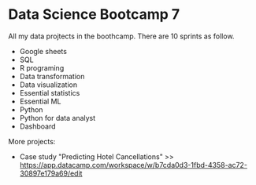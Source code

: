 # Data Science Bootcamp 7

All my data projtects in the boothcamp. There are 10 sprints as follow.

- Google sheets
- SQL
- R programing
- Data transformation
- Data visualization
- Essential statistics
- Essential ML
- Python
- Python for data analyst
- Dashboard

More projects: 

- Case study "Predicting Hotel Cancellations" >> https://app.datacamp.com/workspace/w/b7cda0d3-1fbd-4358-ac72-30897e179a69/edit
